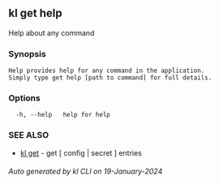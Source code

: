 ## kl get help

Help about any command

### Synopsis

```
Help provides help for any command in the application.
Simply type get help [path to command] for full details.
```

### Options

```
  -h, --help   help for help
```

### SEE ALSO

* [kl get](kl_get.md)  - get [ config | secret ] entries

###### Auto generated by kl CLI on 19-January-2024
